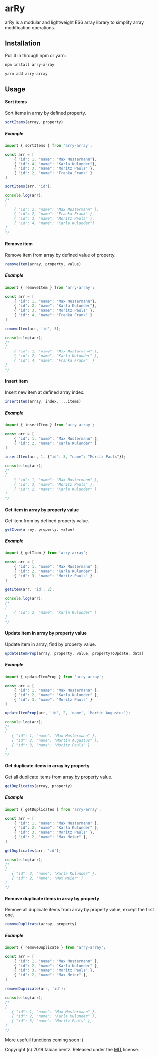 arRy
=====
arRy is a modular and lightweight ES6 array library to simplify array modification operations.

## Installation

Pull it in through npm or yarn:

```bash
npm install arry-array
```

```bash
yarn add arry-array
```

## Usage

#### Sort items
Sort items in array by defined property.
```javascript
sortItems(array, property)
```

##### Example

```javascript
import { sortItems } from 'arry-array';

const arr = [
    { "id": 1, "name": "Max Mustermann"},
    { "id": 4, "name": "Karla Kulunder"},
    { "id": 3, "name": "Moritz Pauls" },
    { "id": 2, "name": "Franka Frank" }
]

sortItems(arr, 'id');

console.log(arr);
/*
[
    { "id": 1, "name": "Max Mustermann" },
    { "id": 2, "name": "Franka Frank" },
    { "id": 3, "name": "Moritz Pauls" },
    { "id": 4, "name": "Karla Kulunder"}
]
*/
```


#### Remove item
Remove item from array by defined value of property.
```javascript
removeItem(array, property, value)
```

##### Example

```javascript
import { removeItem } from 'arry-array';

const arr = [
    { "id": 1, "name": "Max Mustermann"},
    { "id": 2, "name": "Karla Kulunder"},
    { "id": 3, "name": "Moritz Pauls" },
    { "id": 4, "name": "Franka Frank" }
]

removeItem(arr, 'id', 3);

console.log(arr);
/*
[
    { "id": 1, "name": "Max Mustermann" },
    { "id": 2, "name": "Karla Kulunder" },
    { "id": 4, "name": "Franka Frank"  }
]
*/
```

#### Insert item
Insert new item at defined array index.
```javascript
insertItem(array, index, ...items)
```

##### Example

```javascript
import { insertItem } from 'arry-array';

const arr = [
    { "id": 1, "name": "Max Mustermann" },
    { "id": 2, "name": "Karla Kulunder" }
]

insertItem(arr, 1, {"id": 3, "name": "Moritz Pauls"});

console.log(arr);
/*
[
    { "id": 1, "name": "Max Mustermann" },
    { "id": 3, "name": "Moritz Pauls" },
    { "id": 2, "name": "Karla Kulunder" }
]
*/
```

#### Get item in array by property value
Get item from by defined property value.
```javascript
getItem(array, property, value)
```

##### Example

```javascript
import { getItem } from 'arry-array';

const arr = [
    { "id": 1, "name": "Max Mustermann" },
    { "id": 2, "name": "Karla Kulunder" },
    { "id": 3, "name": "Moritz Pauls" }
]

getItem(arr, 'id', 2);

console.log(arr);
/*
[
    { "id": 2, "name": "Karla Kulunder" }
]
*/
```

#### Update item in array by property value
Update item in array, find by property value.
```javascript
updateItemProp(array, property, value, propertyToUpdate, data)
```

##### Example

```javascript
import { updateItemProp } from 'arry-array';

const arr = [
    { "id": 1, "name": "Max Mustermann" },
    { "id": 2, "name": "Karla Kulunder" },
    { "id": 3, "name": "Moritz Pauls" }
]

updateItemProp(arr, 'id', 2, 'name', 'Martin Augustus');

console.log(arr);
/*
[
   { "id": 1, "name": "Max Mustermann" },
   { "id": 2, "name": "Martin Augustus" },
   { "id": 3, "name": "Moritz Pauls" }
]
*/
```

#### Get duplicate items in array by property
Get all duplicate items from array by property value.
```javascript
getDuplicates(array, property)
```

##### Example

```javascript
import { getDuplicates } from 'arry-array';

const arr = [
    { "id": 1, "name": "Max Mustermann" },
    { "id": 2, "name": "Karla Kulunder" },
    { "id": 3, "name": "Moritz Pauls" },
    { "id": 2, "name": "Max Meier" },
]

getDuplicates(arr, 'id');

console.log(arr);
/*
[
   { "id": 2, "name": "Karla Kulunder" },
   { "id": 2, "name": "Max Meier" }
]
*/
```

#### Remove duplicate items in array by property
Remove all duplicate items from array by property value, except the first one.
```javascript
removeDuplicate(array, property)
```

##### Example

```javascript
import { removeDuplicate } from 'arry-array';

const arr = [
    { "id": 1, "name": "Max Mustermann" },
    { "id": 2, "name": "Karla Kulunder" },
    { "id": 3, "name": "Moritz Pauls" },
    { "id": 2, "name": "Max Meier" },
]

removeDuplicate(arr, 'id');

console.log(arr);
/*
[
   { "id": 1, "name": "Max Mustermann" },
   { "id": 2, "name": "Karla Kulunder" },
   { "id": 3, "name": "Moritz Pauls" },
]
*/
```

More usefull functions coming soon :)

Copyright (c) 2019 fabian bentz.
Released under the [MIT](LICENSE) license.
